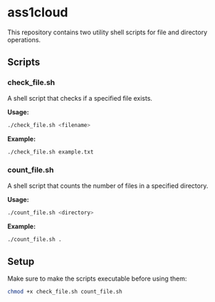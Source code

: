 # ass1cloud

This repository contains two utility shell scripts for file and directory operations.

## Scripts

### check_file.sh
A shell script that checks if a specified file exists.

**Usage:**
```bash
./check_file.sh <filename>
```

**Example:**
```bash
./check_file.sh example.txt
```

### count_file.sh
A shell script that counts the number of files in a specified directory.

**Usage:**
```bash
./count_file.sh <directory>
```

**Example:**
```bash
./count_file.sh .
```

## Setup
Make sure to make the scripts executable before using them:
```bash
chmod +x check_file.sh count_file.sh
```
